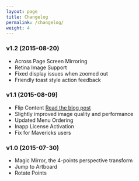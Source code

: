 ```yaml
---
layout: page
title: Changelog
permalink: /changelog/
weight: 4
---
```


### v1.2 (2015-08-20)

- Across Page Screen Mirroring
- Retina Image Support
- Fixed display issues when zoomed out
- Friendly toast style action feedback

### v1.1 (2015-08-09)

- Flip Content [Read the blog post](https://medium.com/perspective-design-in-sketch/perspective-mockups-in-sketch-reflections-5fa275ce947)
- Slightly improved image quality and performance
- Updated Menu Ordering
- Inapp License Activation
- Fix for Mavericks users

### v1.0 (2015-07-30)

- Magic Mirror, the 4-points perspective transform
- Jump to Artboard
- Rotate Points